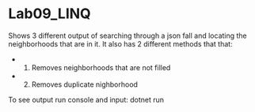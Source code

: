 # Lab09_LINQ
Shows 3 different output of searching through a json fall and locating the neighborhoods that are in it.
It also has 2 different methods that that:
- 1. Removes neighborhoods that are not filled
- 2. Removes duplicate nighborhood

To see output run console and input:  dotnet run